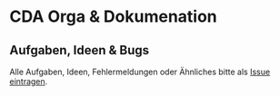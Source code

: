 # CDA Orga & Dokumenation

## Aufgaben, Ideen & Bugs
Alle Aufgaben, Ideen, Fehlermeldungen oder Ähnliches bitte als [Issue eintragen](https://github.com/lucascranach/cda-orga/issues/new).
